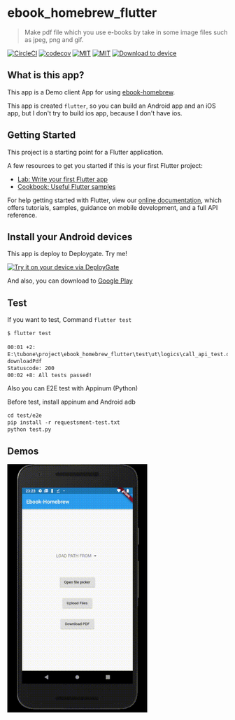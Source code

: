 # ebook_homebrew_flutter

> Make pdf file which you use e-books by take in some image files such as jpeg, png and gif.

[![CircleCI](https://circleci.com/gh/tubone24/ebook-homebrew-android-app.svg?style=svg)](https://circleci.com/gh/tubone24/ebook-homebrew-android-app)
[![codecov](https://codecov.io/gh/tubone24/ebook-homebrew-android-app/branch/master/graph/badge.svg)](https://codecov.io/gh/tubone24/ebook-homebrew-android-app)
[![MIT](http://img.shields.io/badge/license-MIT-blue.svg?style=flat)](https://github.com/tubone24/ebook_homebrew_flutter/blob/master/LICENSE)
[![MIT](https://img.shields.io/badge/PRs-welcome-brightgreen.svg?style=flat-square)](http://makeapullrequest.com)
[<img src="https://dply.me/yv0jty/button/small" alt="Download to device">](https://dply.me/yv0jty#install)

## What is this app?

This app is a Demo client App for using [ebook-homebrew](https://github.com/tubone24/ebook_homebrew).

This app is created `flutter`, so you can build an Android app and an iOS app, 
but I don't try to build ios app, because I don't have ios.

## Getting Started

This project is a starting point for a Flutter application.

A few resources to get you started if this is your first Flutter project:

- [Lab: Write your first Flutter app](https://flutter.dev/docs/get-started/codelab)
- [Cookbook: Useful Flutter samples](https://flutter.dev/docs/cookbook)

For help getting started with Flutter, view our
[online documentation](https://flutter.dev/docs), which offers tutorials,
samples, guidance on mobile development, and a full API reference.

## Install your Android devices

This app is deploy to Deploygate. Try me!

[<img src="https://dply.me/yv0jty/button/large" alt="Try it on your device via DeployGate">](https://dply.me/yv0jty#install)

And also, you can download to [Google Play](https://play.google.com/store/apps/details?id=com.tubone.ebook_homebrew_flutter)

## Test

If you want to test, Command `flutter test`

```
$ flutter test

00:01 +2: E:\tubone\project\ebook_homebrew_flutter\test\ut\logics\call_api_test.dart: downloadPdf
Statuscode: 200
00:02 +8: All tests passed!

```

Also you can E2E test with Appinum (Python)

Before test, install appinum and Android adb

```
cd test/e2e
pip install -r requestsment-test.txt
python test.py
```

## Demos
![Android](https://github.com/tubone24/ebook-homebrew-android-app/raw/master/docs/images/flutter.gif)


